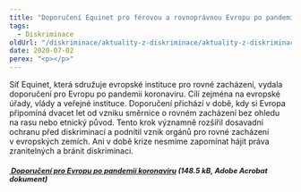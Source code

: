 ```yaml
---
title: "Doporučení Equinet pro férovou a rovnoprávnou Evropu po pandemii koronaviru"
tags:
  - Diskriminace
oldUrl: "/diskriminace/aktuality-z-diskriminace/aktuality-z-diskriminace-2020/doporuceni-equinet-pro-ferovou-a-rovnopravnou-evropu-po-pandemii-koronaviru/"
date: 2020-07-02
perex: "<p></p>"
---
```


<!-- imported from the old website -->

<p>Síť Equinet, která sdružuje evropské instituce pro rovné zacházení, vydala doporučení pro Evropu po pandemii koronaviru. Cílí zejména na evropské úřady, vlády a veřejné instituce. Doporučení přichází v době, kdy si Evropa připomíná dvacet let od vzniku směrnice o rovném zacházení bez ohledu na rasu nebo etnický původ. Tento krok významně rozšířil dosavadní ochranu před diskriminací a podnítil vznik orgánů pro rovné zacházení v evropských zemích. Ani v době krize nesmíme zapomínat hájit práva zranitelných a bránit diskriminaci.</p><h5><span style="font-size: 12.8px;"><a title="Otevření do nového okna" href="/uploads-import/DISKRIMINACE/Doporuceni/Doporuceni_pro_ferovou_a_rovnopravnou_Evropu_-_Equinet.pdf" target="_blank"> Doporučení pro Evropu po pandemii koronaviru</a> (148.5 kB, Adobe Acrobat dokument)</span></h5>
